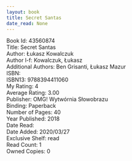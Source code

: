 ```yaml
---
layout: book
title: Secret Santas
date_read: None
---
```


Book Id: 43560874<br />
Title: Secret Santas<br />
Author: Łukasz Kowalczuk<br />
Author l-f: Kowalczuk, Łukasz<br />
Additional Authors: Ben Grisanti, Łukasz Mazur<br />
ISBN: <br />
ISBN13: 9788394411060<br />
My Rating: 4<br />
Average Rating: 3.00<br />
Publisher: OMG! Wytwórnia Słowobrazu<br />
Binding: Paperback<br />
Number of Pages: 40<br />
Year Published: 2018<br />
Date Read: <br />
Date Added: 2020/03/27<br />
Exclusive Shelf: read<br />
Read Count: 1<br />
Owned Copies: 0<br />

